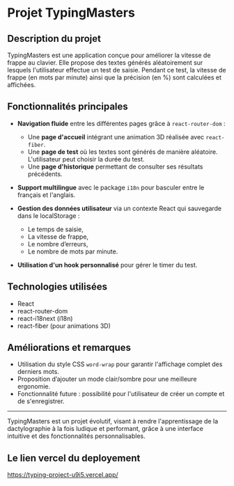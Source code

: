 # Projet TypingMasters

## Description du projet

TypingMasters est une application conçue pour améliorer la vitesse de frappe au clavier. Elle propose des textes générés aléatoirement sur lesquels l'utilisateur effectue un test de saisie. Pendant ce test, la vitesse de frappe (en mots par minute) ainsi que la précision (en %) sont calculées et affichées.

## Fonctionnalités principales

- **Navigation fluide** entre les différentes pages grâce à `react-router-dom` :
  - Une **page d'accueil** intégrant une animation 3D réalisée avec `react-fiber`.
  - Une **page de test** où les textes sont générés de manière aléatoire. L'utilisateur peut choisir la durée du test.
  - Une **page d'historique** permettant de consulter ses résultats précédents.
  
- **Support multilingue** avec le package `i18n` pour basculer entre le français et l'anglais.

- **Gestion des données utilisateur** via un contexte React qui sauvegarde dans le localStorage :
  - Le temps de saisie,
  - La vitesse de frappe,
  - Le nombre d’erreurs,
  - Le nombre de mots par minute.

- **Utilisation d'un hook personnalisé** pour gérer le timer du test.

## Technologies utilisées

- React
- react-router-dom
- react-i18next (i18n)
- react-fiber (pour animations 3D)

## Améliorations et remarques

- Utilisation du style CSS `word-wrap` pour garantir l'affichage complet des derniers mots.
- Proposition d’ajouter un mode clair/sombre pour une meilleure ergonomie.
- Fonctionnalité future : possibilité pour l'utilisateur de créer un compte et de s'enregistrer.

---

TypingMasters est un projet évolutif, visant à rendre l'apprentissage de la dactylographie à la fois ludique et performant, grâce à une interface intuitive et des fonctionnalités personnalisables.



## Le lien vercel du deployement 
https://typing-project-u9i5.vercel.app/